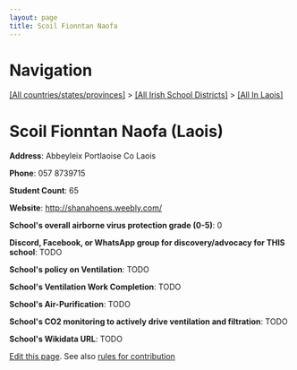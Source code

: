 ```yaml
---
layout: page
title: Scoil Fionntan Naofa
---
```

# Navigation

[[All countries/states/provinces]](../../..) > [[All Irish School Districts]](../..) > [[All In Laois]](..)

# Scoil Fionntan Naofa (Laois)

**Address**: Abbeyleix Portlaoise Co Laois

**Phone**: 057 8739715

**Student Count**: 65

**Website**: <http://shanahoens.weebly.com/>

**School's overall airborne virus protection grade (0-5)**: 0

**Discord, Facebook, or WhatsApp group for discovery/advocacy for THIS school**: TODO

**School's policy on Ventilation**: TODO

**School's Ventilation Work Completion**: TODO

**School's Air-Purification**: TODO

**School's CO2 monitoring to actively drive ventilation and filtration**: TODO

**School's Wikidata URL**: TODO


[Edit this page](https://github.com/ventilate-schools/Ireland/edit/main/./Laois/Scoil_Fionntan_Naofa.md). See also [rules for contribution](../../../contribution-rules/)